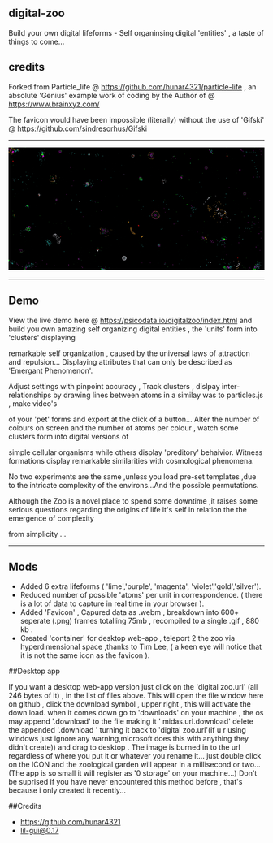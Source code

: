 ## digital-zoo

Build your own digital lifeforms - Self organinsing digital 'entities' , a taste of things to come...

## credits

Forked from Particle_life @  https://github.com/hunar4321/particle-life , an absolute 'Genius' example work of coding by the Author of @ https://www.brainxyz.com/

The favicon would have been impossible (literally) without the use of 'Gifski' @  https://github.com/sindresorhus/Gifski
****************************************************************************************************************************************************************************

![digital-zoo](favicon.gif)  

*****************************************************************************************************************************************************************************
## Demo

View the live demo here @ https://psicodata.io/digitalzoo/index.html   and build you own amazing self organizing digital entities , the 'units' form into 'clusters' displaying

remarkable self organization , caused by the universal laws of attraction and repulsion... Displaying attributes that can only be described as 'Emergant Phenomenon'.

Adjust settings with pinpoint accuracy , Track clusters , dislpay inter-relationships by drawing lines between atoms in a similay was to particles.js , make video's

of your 'pet' forms and export at the click of a button... Alter the number of colours on screen and the number of atoms per colour , watch some clusters form into digital versions of

simple cellular organisms while others display 'preditory' behaivior. Witness formations display remarkable similarities with cosmological phenomena.

No two experiments are the same ,unless you load pre-set templates ,due to the intricate complexity of the environs...And the possible permutations.

Although the Zoo is a novel place to spend some downtime ,it raises some serious questions regarding the origins of life it's self in relation the the emergence of complexity

from simplicity ...
*********************************************************************************************************************************************************************************
 ## Mods
 * Added 6 extra lifeforms ( 'lime','purple', 'magenta', 'violet','gold','silver').
 * Reduced number of possible 'atoms' per unit in correspondence. ( there is a lot of data to capture in real time in your browser ).
 * Added 'Favicon' , Capured data as .webm , breakdown into 600+ seperate (.png) frames totalling 75mb , recompiled to a single .gif , 880 kb .
 * Created 'container' for desktop web-app , teleport 2 the zoo via hyperdimensional space ,thanks to Tim Lee, ( a keen eye will notice that it is not the same icon as the favicon ).

##Desktop app

If you want a desktop web-app version just click on the 'digital zoo.url' (all 246 bytes of it) , in the list of files above.
This will open the file window here on github , click the download symbol , upper right , this will activate the down load. when it comes down go to 'downloads' on your machine ,
the os may append '.download' to the file making it ' midas.url.download' delete the appended '.download ' turning it back to 'digital zoo.url'(if u r using windows just ignore
any warning,microsoft does this with anything they didn't create)) and drag to desktop . The image is burned in to the url regardless of where you put it or whatever you rename it...
just double click on the ICON and the zoological garden will appear in a millisecond or two... (The app is so small it will register as '0 storage' on your machine...) 
Don't be suprised if you have never encountered this method before , that's because i only created it recently...

##Credits

* https://github.com/hunar4321
* lil-gui@0.17

                                                                                                                                                                                    
                                                                                                                                                                                    
                                                                                                                                                                           
